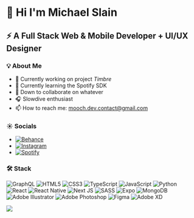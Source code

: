 <!-- **michaelslain/michaelslain** is a ✨ _special_ ✨ repository because its `README.md` (this file) appears on your GitHub profile.
- 🔭 I’m currently working on ...
- 🌱 I’m currently learning ...
- 👯 I’m looking to collaborate on ...
- 🤔 I’m looking for help with ...
- 💬 Ask me about ...
- 📫 How to reach me: ...
- 😄 Pronouns: ...
- ⚡ Fun fact: ...
-->
# 👋 Hi I'm Michael Slain
## ⚡️ A Full Stack Web & Mobile Developer + UI/UX Designer 

### 💡 About Me
- 🔭 Currently working on project _Timbre_
- 🌱 Currently learning the Spotify SDK
- 👯 Down to collaborate on whatever
- 🎧 Slowdive enthusiast
- 📫 How to reach me: [mooch.dev.contact@gmail.com](mailto:mooch.dev.contact@gmail.com)

### ☀️ Socials

- [![Behance](https://img.shields.io/badge/hance-1769ff?logo=behance&logoColor=white)](https://behance.net/m00chle)
- [![Instagram](https://img.shields.io/badge/Instagram-%23E4405F.svg?logo=Instagram&logoColor=white)](https://instagram.com/m00chle)
- [![Spotify](https://img.shields.io/badge/Spotify-1DB954?logo=spotify&logoColor=white)](https://open.spotify.com/user/gdjixpnkjqfdy60zwdeyn642x?si=5653053360ed476c)

### 🛠️ Stack
![GraphQL](https://img.shields.io/badge/-GraphQL-E10098?style=flat&logo=graphql&logoColor=white) ![HTML5](https://img.shields.io/badge/html5-%23E34F26.svg?style=flat&logo=html5&logoColor=white) ![CSS3](https://img.shields.io/badge/css3-%231572B6.svg?style=flat&logo=css3&logoColor=white) ![TypeScript](https://img.shields.io/badge/typescript-%23007ACC.svg?style=flat&logo=typescript&logoColor=white) ![JavaScript](https://img.shields.io/badge/javascript-%23323330.svg?style=flat&logo=javascript&logoColor=%23F7DF1E) ![Python](https://img.shields.io/badge/python-3670A0?style=flat&logo=python&logoColor=ffdd54) ![React](https://img.shields.io/badge/react-%2320232a.svg?style=flat&logo=react&logoColor=%2361DAFB) ![React Native](https://img.shields.io/badge/react_native-%2320232a.svg?style=flat&logo=react&logoColor=%2361DAFB) ![Next JS](https://img.shields.io/badge/Next-black?style=flat&logo=next.js&logoColor=white) ![SASS](https://img.shields.io/badge/SASS-hotpink.svg?style=flat&logo=SASS&logoColor=white) ![Expo](https://img.shields.io/badge/expo-1C1E24?style=flat&logo=expo&logoColor=#D04A37) ![MongoDB](https://img.shields.io/badge/MongoDB-%234ea94b.svg?style=flat&logo=mongodb&logoColor=white) ![Adobe Illustrator](https://img.shields.io/badge/adobeillustrator-%23FF9A00.svg?style=flat&logo=adobeillustrator&logoColor=white) ![Adobe Photoshop](https://img.shields.io/badge/adobephotoshop-%2331A8FF.svg?style=flat&logo=adobephotoshop&logoColor=white) 	![Figma](https://img.shields.io/badge/figma-%23F24E1E.svg?style=flat&logo=figma&logoColor=white) ![Adobe XD](https://img.shields.io/badge/Adobe%20XD-470137?style=flat&logo=Adobe%20XD&logoColor=#FF61F6)

![](https://github-readme-stats.vercel.app/api/top-langs/?username=michaelslain&theme=dark&hide_border=true&include_all_commits=true&count_private=true&layout=compact)
